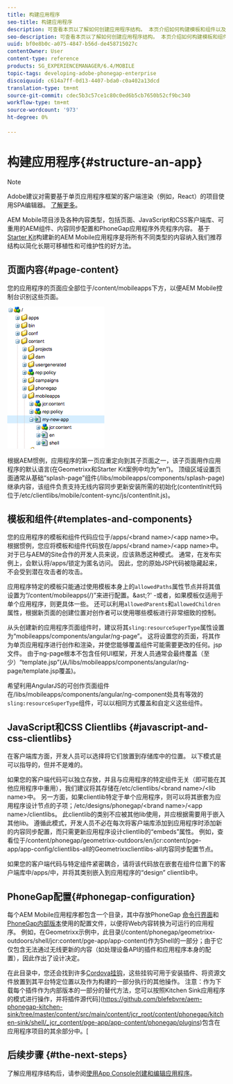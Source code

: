 ```yaml
---
title: 构建应用程序
seo-title: 构建应用程序
description: 可查看本页以了解如何创建应用程序结构。 本页介绍如何构建模板和组件以及JavaScript和CSS Clientlibs的相关信息。
seo-description: 可查看本页以了解如何创建应用程序结构。 本页介绍如何构建模板和组件以及JavaScript和CSS Clientlibs的相关信息。
uuid: bf0e8b0c-a075-4847-b56d-de458715027c
contentOwner: User
content-type: reference
products: SG_EXPERIENCEMANAGER/6.4/MOBILE
topic-tags: developing-adobe-phonegap-enterprise
discoiquuid: c614a7ff-0d13-4407-bda0-c0a402a13dcd
translation-type: tm+mt
source-git-commit: cdec5b3c57ce1c80c0ed6b5cb7650b52cf9bc340
workflow-type: tm+mt
source-wordcount: '973'
ht-degree: 0%

---
```



# 构建应用程序{#structure-an-app}

>[!NOTE]
>
>Adobe建议对需要基于单页应用程序框架的客户端渲染（例如，React）的项目使用SPA编辑器。 [了解更多](/help/sites-developing/spa-overview.md)。

AEM Mobile项目涉及各种内容类型，包括页面、JavaScript和CSS客户端库、可重用的AEM组件、内容同步配置和PhoneGap应用程序外壳程序内容。 基于[Starter Kit](https://github.com/Adobe-Marketing-Cloud-Apps/aem-phonegap-starter-kit)构建新的AEM Mobile应用程序是将所有不同类型的内容纳入我们推荐结构以简化长期可移植性和可维护性的好方法。

## 页面内容{#page-content}

您的应用程序的页面应全部位于/content/mobileapps下方，以便AEM Mobile控制台识别这些页面。

![chlimage_1-52](assets/chlimage_1-52.png)

根据AEM惯例，应用程序的第一页应重定向到其子页面之一，该子页面用作应用程序的默认语言(在Geometrixx和Starter Kit案例中均为“en”)。 顶级区域设置页面通常从基础“splash-page”组件(/libs/mobileapps/components/splash-page)继承内容，该组件负责支持无线内容同步更新安装所需的初始化(contentInit代码位于/etc/clientlibs/mobile/content-sync/js/contentInit.js)。

## 模板和组件{#templates-and-components}

您的应用程序的模板和组件代码应位于/apps/&lt;brand name>/&lt;app name>中。 根据惯例，您应将模板和组件代码放在/apps/&lt;brand name>/&lt;app name>中。 对于已与AEM的Site合作的开发人员来说，应该熟悉这种模式。 通常，在发布实例上，会默认将/apps/锁定为匿名访问。 因此，您的原始JSP代码被隐藏起来，不会受到潜在攻击者的攻击。

应用程序特定的模板只能通过使用模板本身上的`allowedPaths`属性节点并将其值设置为“/content/mobileapps(/)”来进行配置。&amp;ast;?&#39; -或者，如果模板仅适用于单个应用程序，则更具体一些。 还可以利用`allowedParents`和`allowedChildren`属性，根据新页面的创建位置对创作者可以使用哪些模板进行非常细致的控制。

从头创建新的应用程序页面组件时，建议将其`sling:resourceSuperType`属性设置为“mobileapps/components/angular/ng-page”。 这将设置您的页面，将其作为单页应用程序进行创作和渲染，并使您能够覆盖组件可能需要更改的任何。jsp文件。 由于ng-page根本不包含任何UI框架，开发人员通常会最终覆盖（至少）“template.jsp”(从/libs/mobileapps/components/angular/ng-page/template.jsp覆盖)。

希望利用AngularJS的可创作页面组件在/libs/mobileapps/components/angular/ng-component处具有等效的`sling:resourceSuperType`组件，可以以相同方式覆盖和自定义这些组件。

## JavaScript和CSS Clientlibs {#javascript-and-css-clientlibs}

在客户端库方面，开发人员可以选择将它们放置到存储库中的位置。 以下模式是可以指导的，但并不是难的。

如果您的客户端代码可以独立存放，并且与应用程序的特定组件无关（即可能在其他应用程序中重用），我们建议将其存储在/etc/clientlibs/&lt;brand name>/&lt;lib name>中。 另一方面，如果clientlib特定于单个应用程序，则可以将其嵌套为应用程序设计节点的子项；/etc/designs/phonegap/&lt;brand name>/&lt;app name>/clientlibs。 此clientlib的类别不应被其他lib使用，并应根据需要用于嵌入其他lib。 遵循此模式，开发人员不必在每次将客户端库添加到应用程序时添加新的内容同步配置，而只需更新应用程序设计clientlib的“embeds”属性。 例如，查看位于/content/phonegap/geometrixx-outdoors/en/jcr:content/pge-app/app-config/clientlibs-all的Geometrixxclientlibs-all内容同步配置节点。

如果您的客户端代码与特定组件紧密耦合，请将该代码放在嵌套在组件位置下的客户端库中/apps/中，并将其类别嵌入到应用程序的“design” clientlib中。

## PhoneGap配置{#phonegap-configuration}

每个AEM Mobile应用程序都包含一个目录，其中存放PhoneGap [命令行界面](https://github.com/phonegap/phonegap-cli)和[PhoneGap内部版本](https://build.phonegap.com/)使用的配置文件，以便将Web内容转换为可运行的应用程序。 例如，在Geometrixx示例中，此目录(/content/phonegap/geometrixx-outdoors/shell/jcr:content/pge-app/app-content)作为Shell的一部分；由于它仅包含无法通过无线更新的内容（如处理设备API的插件和应用程序本身的配置），因此作出了设计决定。

在此目录中，您还会找到许多[Cordova挂钩](https://cordova.apache.org/docs/en/edge/guide_appdev_hooks_index.md.html#Hooks%20Guide)，这些挂钩可用于安装插件、将资源文件放置到其平台特定位置以及作为构建的一部分执行的其他操作。 注意：作为下载每个插件作为内部版本的一部分的替代方法，您可以按照Kitchen Sink应用程序的模式进行操作，并将插件源代码](https://github.com/blefebvre/aem-phonegap-kitchen-sink/tree/master/content/src/main/content/jcr_root/content/phonegap/kitchen-sink/shell/_jcr_content/pge-app/app-content/phonegap/plugins)包含在应用程序项目的其余部分中。[

## 后续步骤 {#the-next-steps}

了解应用程序结构后，请参阅[使用App Console创建和编辑应用程序](/help/mobile/phonegap-apps-console.md)。
